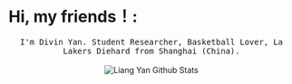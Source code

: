 # Hi, my friends！:

<p align="center">
  <samp>
I'm Divin Yan. Student Researcher, Basketball Lover, La Lakers Diehard from Shanghai (China).
  </samp>
  <br/>
  <br/>
  <img src="https://github-readme-stats.vercel.app/api?username=yanliang3612&show_icons=true" alt="Liang Yan Github Stats"></img>
</p>

